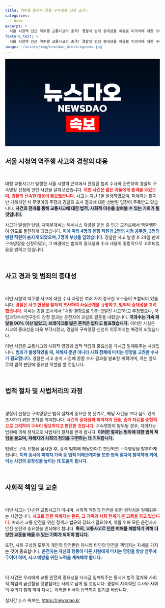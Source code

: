 ```yaml
---
title: 역주행 운전자 경찰 구속영장 신청 소식!
categories:
  - News
excerpt: >
  서울 시청역 인근 역주행 교통사고의 충격! 경찰이 범죄 중대성을 이유로 피의자에 대한 구속영장을 신청했습니다. 10명이 피해를 입고 9명이 사망한 이 사건, 과연 진실은 무엇일까요?
feature_text: >
  서울 시청역 인근 역주행 교통사고의 충격! 경찰이 범죄 중대성을 이유로 피의자에 대한 구속영장을 신청했습니다. 10명이 피해를 입고 9명이 사망한 이 사건, 과연 진실은 무엇일까요?
image: '/assets/img/newsdao_breakingnews.jpg'
---
```


<p><img src="/assets/img/newsdao_breakingnews.jpg" alt="implanttips 속보" /></p>

<h2 data-ke-size="size26">서울 시청역 역주행 사고와 경찰의 대응</h2>

<p data-ke-size="size16">&nbsp;</p>

<p>대형 교통사고가 발생한 서울 시청역 근처에서 진행된 범죄 수사와 관련하여 경찰의 구속영장 신청에 관한 사건을 살펴보겠습니다. <b><span style="color: #ee2323;">이번 사건은 많은 이들에게 충격을 주었으며, 경찰의 신속한 대응이 필요했습니다.</span></b> 사고는 지난 1일 발생하였으며, 피해자는 많지만 가해자인 차 무엇이의 주장과 경찰의 조사 결과에 대한 상반된 입장이 주목받고 있습니다. <b><span style="background-color: #21538527;">사건의 전개를 통해 교통사고에 대한 법적, 사회적 이슈를 살펴볼 수 있는 기회가 될 것입니다.</span></b> </p>

<p>사고가 발생한 당일, 차아무개씨는 제네시스 차량을 운전 중 인근 교차로에서 역주행하여 인도로 돌진하게 되었습니다. <b><span style="color: #1a5490;">이에 따라 4명의 은행 직원과 2명의 시청 공무원, 3명의 병원 직원이 숨지게 되었으며, 7명이 부상을 입었습니다.</span></b> 경찰은 사고 발생 후 24일 만에 구속영장을 신청하였고, 그 배경에는 범죄의 중대성과 수사 내용이 종합적으로 고려되었음을 밝히고 있습니다.</p>

<p data-ke-size="size16">&nbsp;</p>

<h2 data-ke-size="size26">사고 경과 및 범죄의 중대성</h2>

<p data-ke-size="size16">&nbsp;</p>

<p>이번 시청역 역주행 사고에 대한 수사 과정은 여러 가지 중요한 요소들이 포함되어 있습니다. <b><span style="color: #ee2323;">경찰은 사고 현장을 철저히 조사하여 사실관계를 규명하고, 범죄의 중대성을 고려했습니다.</span></b> 차씨는 경찰 조사에서 "차량 결함으로 인한 급발진 사고"라고 주장했으나, 국립과학수사연구원의 감정 결과는 운전자의 과실로 결론을 내렸습니다. <b><span style="background-color: #21538527;">국과수는 가속 페달을 90% 이상 밟았고, 브레이크를 밟은 흔적은 없다고 발표했습니다.</span></b> 이러한 사실은 사고의 중대성을 더욱 부각시켰고, 경찰의 구속영장 신청이 이루어지는 배경이 되었습니다.</p>

<p>이번 사건은 교통사고의 사회적 영향과 법적 책임의 중요성을 다시금 일깨워주는 사례입니다. <b><span style="color: #1a5490;">범죄가 발생하였을 때, 피해자 뿐만 아니라 사회 전체에 미치는 영향을 고려한 수사가 필요합니다.</span></b> 경찰은 사고 송치 시점에 종합 수사 결과를 발표할 계획이며, 이는 앞으로의 법적 판단에 중요한 역할을 할 것입니다.</p>

<p data-ke-size="size16">&nbsp;</p>

<h2 data-ke-size="size26">법적 절차 및 사법처리의 과정</h2>

<p data-ke-size="size16">&nbsp;</p>

<p>경찰이 신청한 구속영장은 법적 절차의 중요한 첫 단계로, 해당 사건을 보다 심도 있게 조사하기 위한 조치를 의미합니다. <b><span style="color: #ee2323;">사건의 중대성과 피의자의 진술, 증거 자료를 종합적으로 고려하여 구속이 필요하다고 판단한 것입니다.</span></b> 구속영장이 발부될 경우, 피의자는 법원에 의해 정식으로 사법처리 절차를 받게 됩니다. <b><span style="background-color: #21538527;">이러한 절차는 범죄에 대한 법적 책임을 물으며, 피해자와 사회의 정의를 구현하는 데 기여합니다.</span></b></p>

<p>법원은 구속 요청을 심사한 후, 강력 범죄에 해당한다고 판단되면 구속영장을 발부하게 됩니다. <b><span style="color: #1a5490;">이와 동시에 피해자 가족 등 법적 이해관계자들 또한 법적 절차에 참여하게 되며, 이는 사건의 공정성을 높이는 데 도움이 됩니다.</span></b> </p>

<p data-ke-size="size16">&nbsp;</p>

<h2 data-ke-size="size26">사회적 책임 및 교훈</h2>

<p data-ke-size="size16">&nbsp;</p>

<p>이번 사고는 단순한 교통사고가 아니며, 사회적 책임과 안전을 위한 경각심을 일깨워주는 사건입니다. <b><span style="color: #ee2323;">사고로 인한 피해자는 물론, 그 가족과 사회 전체가 큰 고통을 겪고 있습니다.</span></b> 따라서 교통 안전을 위한 정책과 법규의 강화가 필요하며, 이를 위해 모든 운전자가 안전 운전의 중요성을 인식해야 합니다. <b><span style="background-color: #21538527;">특히, 교통사고로 인한 피해를 예방하기 위해 다양한 교훈을 배울 수 있는 기회가 되어야 합니다.</span></b></p>

<p>또한, 사회 구성원 모두가 개인의 안전뿐만 아니라 타인의 안전을 책임지는 자세를 가지는 것이 중요합니다. <b><span style="color: #1a5490;">운전자는 자신의 행동이 다른 사람에게 미치는 영향을 항상 염두에 두어야 하며, 사고 예방을 위한 노력을 계속해야 합니다.</span></b> </p>

<p data-ke-size="size16">&nbsp;</p>

<p>이 사건은 우리에게 교통 안전의 중요성을 다시금 일깨워주는 동시에 법적 절차와 사회적 책임의 굳건함을 뒷받침하는 사례로 남게 될 것입니다. 경찰의 지속적인 수사와 사회의 주의가 함께 하여 다시는 이러한 비극이 반복되지 않기를 바랍니다. </p>
실시간 뉴스 속보는, <a href="https://newsdao.kr" rel="dofollow">https://newsdao.kr</a>


